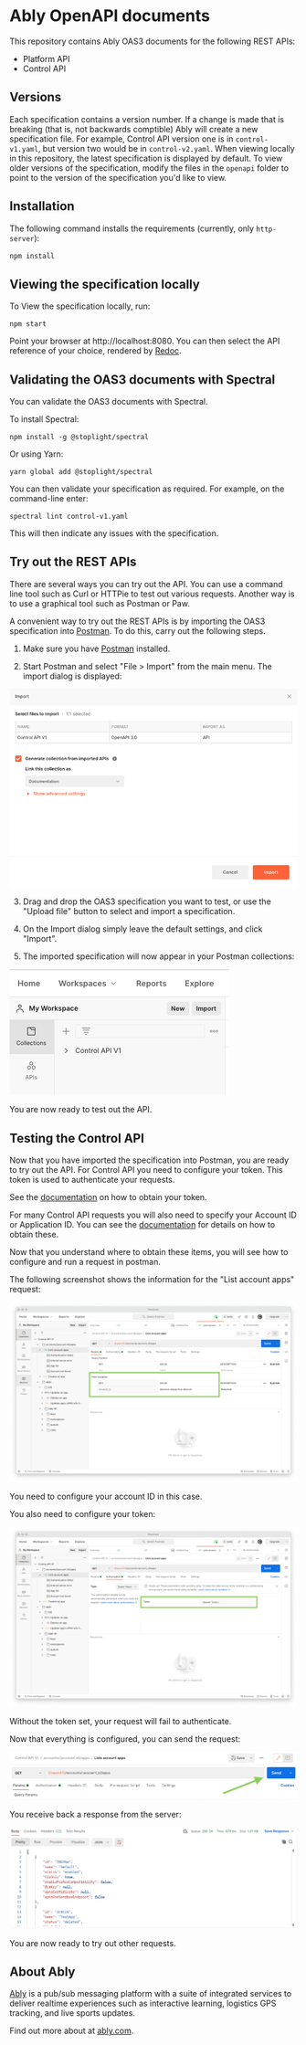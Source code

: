 # Ably OpenAPI documents

This repository contains Ably OAS3 documents for the following REST APIs:

* Platform API
* Control API

## Versions

Each specification contains a version number. If a change is made that is breaking (that is, not backwards comptible) Ably will create a new specification file. For example, Control API version one is in `control-v1.yaml`, but version two would be in `control-v2.yaml`. When viewing locally in this repository, the latest specification is displayed by default. To view older versions of the specification, modify the files in the `openapi` folder to point to the version of the specification you'd like to view.

## Installation

The following command installs the requirements (currently, only `http-server`):

```sh
npm install
```

## Viewing the specification locally

To View the specification locally, run: 

```
npm start
```

Point your browser at http://localhost:8080. You can then select the API reference of your choice, rendered by [Redoc](https://github.com/Redocly/redoc).

## Validating the OAS3 documents with Spectral

You can validate the OAS3 documents with Spectral. 

To install Spectral:

```
npm install -g @stoplight/spectral
```

Or using Yarn:

```
yarn global add @stoplight/spectral
```

You can then validate your specification as required. For example, on the command-line enter:

```
spectral lint control-v1.yaml
```

This will then indicate any issues with the specification.

## Try out the REST APIs

There are several ways you can try out the API. You can use a command line tool such as Curl or HTTPie to test out various requests. Another way is to use a graphical tool such as Postman or Paw.

A convenient way to try out the REST APIs is by importing the OAS3 specification into [Postman](https://www.postman.com/). To do this, carry out the following steps. 

1. Make sure you have [Postman](https://www.postman.com/) installed.

2. Start Postman and select "File > Import" from the main menu. The import dialog is displayed:

![Postman import dialog](./images/postman-import.png "Postman import dialog")

3. Drag and drop the OAS3 specification you want to test, or use the "Upload file" button to select and import a specification.

4. On the Import dialog simply leave the default settings, and click "Import".

5. The imported specification will now appear in your Postman collections:

![Postman imported collection](./images/imported-collection.png "Postman imported collection")

You are now ready to test out the API.

## Testing the Control API

Now that you have imported the specification into Postman, you are ready to try out the API. For Control API you need to configure your token. This token is used to authenticate your requests.

See the [documentation](https://ably.com/documentation/control-api#authentication) on how to obtain your token.

For many Control API requests you will also need to specify your Account ID or Application ID. You can see the [documentation](https://ably.com/documentation/control-api#ids) for details on how to obtain these.

Now that you understand where to obtain these items, you will see how to configure and run a request in postman. 

The following screenshot shows the information for the "List account apps" request:

![App list request](./images/app-list-request.png "App list request")

You need to configure your account ID in this case.

You also need to configure your token:

![Bearer token](./images/bearer-token.png "Bearer token")

Without the token set, your request will fail to authenticate.

Now that everything is configured, you can send the request:

![Send request](./images/send-request.png "Send request")

You receive back a response from the server:

![Response](./images/response.png "Response")

You are now ready to try out other requests.

## About Ably

[Ably](https://ably.com) is a pub/sub messaging platform with a suite of integrated services to deliver realtime experiences such as interactive learning, logistics GPS tracking, and live sports updates.

Find out more about at [ably.com](https://ably.com).
